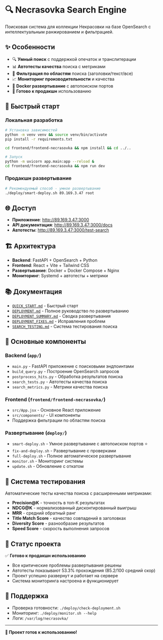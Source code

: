 # 🔍 Necrasovka Search Engine

Поисковая система для коллекции Некрасовки на базе OpenSearch с интеллектуальным ранжированием и фильтрацией.

## ✨ Особенности

- 🔍 **Умный поиск** с поддержкой опечаток и транслитерации
- 📊 **Автотесты качества** поиска с метриками
- 🎯 **Фильтрация по областям** поиска (заголовки/текст/все)
- 📈 **Мониторинг производительности** и качества
- 🐳 **Docker развертывание** с автопоиском портов
- 🚀 **Готово к продакшн** использованию

## 🚀 Быстрый старт

### Локальная разработка
```bash
# Установка зависимостей
python -m venv venv && source venv/bin/activate
pip install -r requirements.txt

cd frontend/frontend-necrasovka && npm install && cd ../..

# Запуск
python -m uvicorn app.main:app --reload &
cd frontend/frontend-necrasovka && npm run dev
```

### Продакшн развертывание
```bash
# Рекомендуемый способ - умное развертывание
./deploy/smart-deploy.sh 89.169.3.47 root
```

## 🌐 Доступ

- **Приложение**: http://89.169.3.47:3000
- **API документация**: http://89.169.3.47:3000/docs
- **Автотесты**: http://89.169.3.47:3000/test-search

## 🏗️ Архитектура

- **Backend**: FastAPI + OpenSearch + Python
- **Frontend**: React + Vite + Tailwind CSS
- **Развертывание**: Docker + Docker Compose + Nginx
- **Мониторинг**: Systemd + автотесты + метрики

## 📚 Документация

- [`QUICK_START.md`](QUICK_START.md) - Быстрый старт
- [`DEPLOYMENT.md`](DEPLOYMENT.md) - Полное руководство по развертыванию
- [`DEPLOYMENT_SUMMARY.md`](DEPLOYMENT_SUMMARY.md) - Сводка развертывания
- [`DEPLOYMENT_FIXES.md`](DEPLOYMENT_FIXES.md) - Исправления проблем
- [`SEARCH_TESTING.md`](SEARCH_TESTING.md) - Система тестирования поиска

## 🔧 Основные компоненты

### Backend (`app/`)
- `main.py` - FastAPI приложение с поисковыми эндпоинтами
- `build_query.py` - Построение OpenSearch запросов
- `postprocess_hits.py` - Обработка результатов поиска
- `search_tests.py` - Автотесты качества поиска
- `search_metrics.py` - Метрики качества поиска

### Frontend (`frontend/frontend-necrasovka/`)
- `src/App.jsx` - Основное React приложение
- `src/components/` - UI компоненты
- Поддержка фильтрации по областям поиска

### Развертывание (`deploy/`)
- `smart-deploy.sh` - Умное развертывание с автопоиском портов ⭐
- `fix-and-deploy.sh` - Развертывание с проверками
- `full-deploy.sh` - Полное автоматическое развертывание
- `monitor.sh` - Мониторинг системы
- `update.sh` - Обновление с откатом

## 🧪 Система тестирования

Автоматические тесты качества поиска с расширенными метриками:
- **Precision@K** - точность в топ-K результатах
- **NDCG@K** - нормализованный дисконтированный выигрыш
- **MRR** - средний обратный ранг
- **Title Match Score** - качество совпадений в заголовках
- **Diversity Score** - разнообразие результатов
- **Speed Score** - скорость выполнения запросов

## 🎯 Статус проекта

✅ **Готово к продакшн использованию**
- Все критические проблемы развертывания решены
- Автотесты показывают 53.3% прохождения (85.2/100 средний скор)
- Проект успешно развернут и работает на сервере
- Система мониторинга настроена и функционирует

## 🤝 Поддержка

- Проверка готовности: `./deploy/check-deployment.sh`
- Мониторинг: `./deploy/monitor.sh --help`
- Логи: `/var/log/necrasovka/`

---

**🎉 Проект готов к использованию!**
